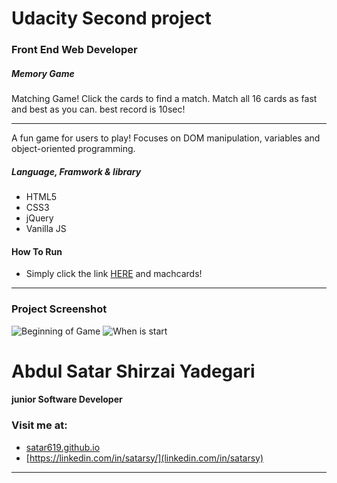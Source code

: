 # Udacity Second project
### Front End Web Developer
##### Memory Game

Matching Game! Click the cards to find a match. Match all 16 cards as fast and best as you can.
best record is 10sec!

------

A fun game for users to play! Focuses on DOM manipulation, variables and object-oriented programming.

##### Language, Framwork & library
* HTML5
* CSS3
* jQuery
* Vanilla JS

#### How To Run

* Simply click the link [HERE](https://satar619.github.io/All-in-all/Udacity_Memory_Game/) and machcards! 

---
### Project Screenshot
![Beginning of Game](img/start.png)
![When is start](img/Clicked.png)


# Abdul Satar Shirzai Yadegari
#### junior Software Developer

### Visit me at:
* [satar619.github.io](https://satar619.github.io)
* [https://linkedin.com/in/satarsy/](linkedin.com/in/satarsy)

----
